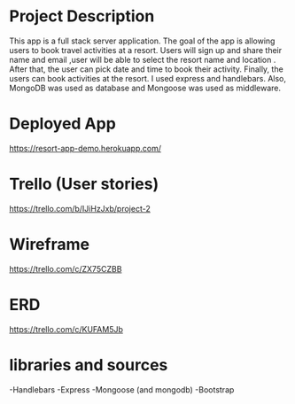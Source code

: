 # Project Description

This app is a full stack server application. The goal of the app is allowing users to book travel activities at a resort. Users will sign up and share their name and email ,user will be able to select the resort name and location . After that, the user can pick date and time to book their activity. Finally, the users can book activities at the resort. I used express and handlebars. Also, MongoDB was used as database and Mongoose was used as middleware. 

# Deployed App

https://resort-app-demo.herokuapp.com/

# Trello (User stories)

https://trello.com/b/IJiHzJxb/project-2

# Wireframe

https://trello.com/c/ZX75CZBB

# ERD 

https://trello.com/c/KUFAM5Jb

# libraries and sources

-Handlebars
-Express
-Mongoose (and mongodb)
-Bootstrap
